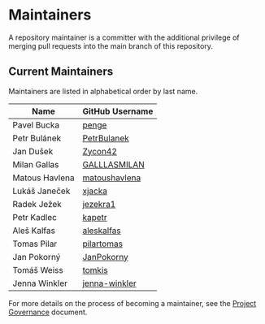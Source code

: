 # Maintainers

A repository maintainer is a committer with the additional privilege of merging pull requests into the main branch of this repository.

## Current Maintainers

Maintainers are listed in alphabetical order by last name.

| Name | GitHub Username |
| ---- | ---- |
| Pavel Bucka | [penge](https://github.com/penge) |
| Petr Bulánek | [PetrBulanek](https://github.com/PetrBulanek) |
| Jan Dušek | [Zycon42](https://github.com/Zycon42) |
| Milan Gallas | [GALLLASMILAN](https://github.com/GALLLASMILAN) |
| Matous Havlena | [matoushavlena](https://github.com/matoushavlena) |
| Lukáš Janeček | [xjacka](https://github.com/xjacka) |
| Radek Ježek | [jezekra1](https://github.com/jezekra1) |
| Petr Kadlec | [kapetr](https://github.com/kapetr) |
| Aleš Kalfas | [aleskalfas](https://github.com/aleskalfas) |
| Tomas Pilar | [pilartomas](https://github.com/pilartomas) |
| Jan Pokorný | [JanPokorny](https://github.com/JanPokorny) |
| Tomáš Weiss | [tomkis](https://github.com/tomkis) |
| Jenna Winkler | [jenna-winkler](https://github.com/jenna-winkler) |

For more details on the process of becoming a maintainer, see the [Project Governance](https://github.com/i-am-bee/community/blob/main/GOVERNANCE.md) document.
